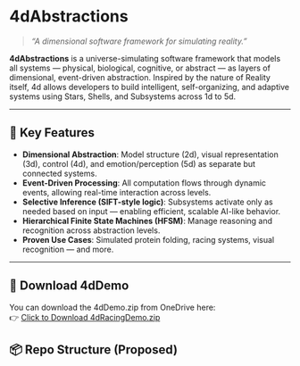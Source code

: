 # 4dAbstractions

> *“A dimensional software framework for simulating reality.”*

**4dAbstractions** is a universe-simulating software framework that models all systems — physical, biological, cognitive, or abstract — as layers of dimensional, event-driven abstraction. Inspired by the nature of Reality itself, 4d allows developers to build intelligent, self-organizing, and adaptive systems using Stars, Shells, and Subsystems across 1d to 5d.

---

## 🧠 Key Features

- **Dimensional Abstraction**: Model structure (2d), visual representation (3d), control (4d), and emotion/perception (5d) as separate but connected systems.
- **Event-Driven Processing**: All computation flows through dynamic events, allowing real-time interaction across levels.
- **Selective Inference (SIFT-style logic)**: Subsystems activate only as needed based on input — enabling efficient, scalable AI-like behavior.
- **Hierarchical Finite State Machines (HFSM)**: Manage reasoning and recognition across abstraction levels.
- **Proven Use Cases**: Simulated protein folding, racing systems, visual recognition — and more.

---
## 🔽 Download 4dDemo

You can download the 4dDemo.zip from OneDrive here:  
👉 [Click to Download 4dRacingDemo.zip](https://1drv.ms/u/s!AkkAzGDByUeBrKdaZQvaHj05G0E0pQ?e=4hf6PY)
## 📦 Repo Structure (Proposed)

